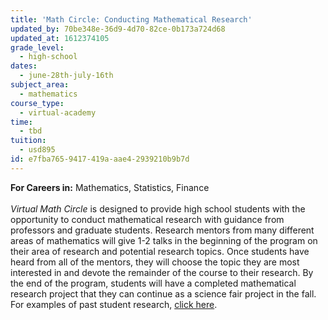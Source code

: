 ```yaml
---
title: 'Math Circle: Conducting Mathematical Research'
updated_by: 70be348e-36d9-4d70-82ce-0b173a724d68
updated_at: 1612374105
grade_level:
  - high-school
dates:
  - june-28th-july-16th
subject_area:
  - mathematics
course_type:
  - virtual-academy
time:
  - tbd
tuition:
  - usd895
id: e7fba765-9417-419a-aae4-2939210b9b7d
---
```

<b>For Careers in:</b> Mathematics, Statistics, Finance<br><br>
<i>Virtual Math Circle</i> is designed to provide high school students with the opportunity to conduct mathematical research with guidance from professors and graduate students. Research mentors from many different areas of mathematics will give 1-2 talks in the beginning of the program on their area of research and potential research topics. Once students have heard from all of the mentors, they will choose the topic they are most interested in and devote the remainder of the course to their research. By the end of the program, students will have a completed mathematical research project that they can continue as a science fair project in the fall. For examples of past student research, <a href="https://www.mathcircle.us/student-research" target="_blank">click here</a>.